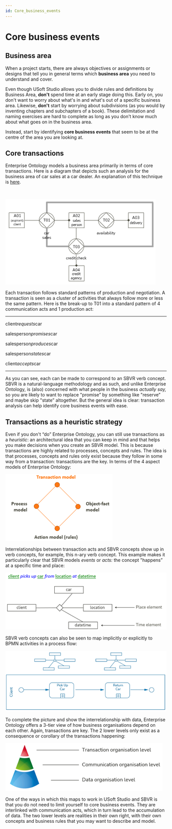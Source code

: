 ```yaml
---
id: Core_business_events
---
```


# Core business events

## Business area

When a project starts, there are always objectives or assignments or designs that tell you in general terms which **business area** you need to understand and cover.

Even though USoft Studio allows you to divide rules and definitions by Business Area, **don't** spend time at an early stage doing this. Early on, you don't want to worry about what's in and what's out of a specific business area. Likewise, **don't** start by worrying about subdivisions (as you would by inventing chapters and subchapters of a book). These delimitation and naming exercises are hard to complete as long as you don't know much about what goes on in the business area.

Instead, start by identifying **core business events** that seem to be at the centre of the area you are looking at.

## Core transactions

Enterprise Ontology models a business area primarily in terms of core transactions. Here is a diagram that depicts such an analysis for the business area of car sales at a car dealer. An explanation of this technique is [here](/Business_rules/Positioning_business_rules/Enterprise_Ontology.md).

 

![](./assets/728f0c9e-28ac-4dcc-8425-e3c731468bef.png)

Each transaction follows standard patterns of production and negotiation. A transaction is seen as a cluster of activities that always follow more or less the same pattern. Here is the break-up to T01 into a standard pattern of 4 communication acts and 1 production act:

----

client*requests*car

salesperson*promises*car

salesperson*produces*car

salesperson*states*car

client*accepts*car

----

As you can see, each can be made to correspond to an SBVR verb concept. SBVR is a natural-language methodology and as such, and unlike Enterprise Ontology, is (also) concerned with what people in the business *actually say,* so you are likely to want to replace "promise” by something like "reserve” and maybe skip "state” altogether. But the general idea is clear: transaction analysis can help identify core business events with ease.

## Transactions as a heuristic strategy

Even if you don't “do” Enterprise Ontology, you can still use transactions as a *heuristic*: an architectural idea that you can keep in mind and that helps you make decisions when you create an SBVR model. This is because transactions are highly related to processes, concepts and rules. The idea is that processes, concepts and rules only exist because they follow in some way from a transaction: transactions are the key. In terms of the 4 aspect models of Enterprise Ontology:

![](./assets/3bf60d2c-abea-4d34-a208-75cc108e3ec1.png)

Interrelationships between transaction acts and SBVR concepts show up in verb concepts, for example, this n-ary verb concept. This example makes it particularly clear that SBVR models *events* or *acts:* the concept "happens” at a specific time and place:

![](./assets/a6b47a93-b13f-4ae5-ac98-4aad1e0a4be9.png)

SBVR verb concepts can also be seen to map implicitly or explicitly to BPMN activities in a process flow:

![](./assets/117f1014-7bb5-4f11-8679-6ed73c8106fd.png)

To complete the picture and show the interrelationship with data, Enterprise Ontology offers a 3-tier view of how business organisations depend on each other. Again, transactions are key. The 2 lower levels only exist as a consequence or corollary of the transactions happening:

![](./assets/980cc488-14c5-4794-a37b-5fb0092d6cd2.png)

One of the ways in which this maps to work in USoft Studio and SBVR is that you do not need to limit yourself to core business events. They are interlinked with communication acts, which in turn lead to the accumulation of data. The two lower levels are realities in their own right, with their own concepts and business rules that you may want to describe and model.